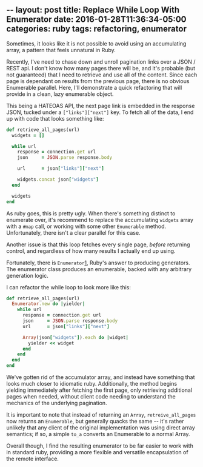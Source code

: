 --
layout: post
title: Replace While Loop With Enumerator
date: 2016-01-28T11:36:34-05:00
categories: ruby
tags: refactoring, enumerator
---

Sometimes, it looks like it is not possible to avoid using an accumulating
array, a pattern that feels unnatural in Ruby.

Recently, I've need to chase down and unroll pagination links over a
JSON / REST api.  I don't know how many pages there will be, and it's probable
(but not guaranteed) that I need to retrieve and use all of the content.
Since each page is dependant on results from the previous page, there is no
obvious Enumerable parallel.  Here, I'll demonstrate a quick refactoring that
will provide in a clean, lazy enumerable object.

<!-- more -->

This being a HATEOAS API, the next page link is embedded in the response JSON,
tucked under a `["links"]["next"]` key.  To fetch all of the data, I end up with
code that looks something like:

```ruby
def retrieve_all_pages(url)
  widgets = []

  while url
    response = connection.get url
    json     = JSON.parse response.body

    url      = json["links"]["next"]

    widgets.concat json["widgets"]
  end

  widgets
end
```

As ruby goes, this is pretty ugly.  When there's something distinct to
enumerate over, it's recommend to replace the accumulating `widgets` array with
a `#map` call, or working with some other `Enumerable` method.  Unfortunately,
there isn't a clear parallel for this case.

Another issue is that this loop fetches every single page, _before_ returning
control, and regardless of how many results I actually end up using.

Fortunately, there is `Enumerator`[1], Ruby's answer to producing generators.
The enumerator class produces an enumerable, backed with any arbitrary
generation logic.

[1]: http://docs.ruby-lang.org/en/2.3.0/Enumerator.html

I can refactor the while loop to look more like this:

```ruby
def retrieve_all_pages(url)
  Enumerator.new do |yielder|
    while url
      response = connection.get url
      json     = JSON.parse response.body
      url      = json["links"]["next"]

      Array(json["widgets"]).each do |widget|
        yielder << widget
      end
    end
  end
end
```

We've gotten rid of the accumulator array, and instead have something
that looks much closer to idiomatic ruby.  Additionally, the method begins
yielding immediately after fetching the first page, only retrieving additional
pages when needed, without client code needing to understand the mechanics of
the underlying pagination.

It is important to note that instead of returning an `Array`,
`retreive_all_pages` now returns an `Enumerable`, but generally quacks the same
-- it's rather unlikely that any client of the original implementation was
using direct array semantics; if so, a simple `to_a` converts an Enumerable to
a normal Array.

Overall though, I find the resulting enumerator to be far easier to work with
in standard ruby, providing a more flexible and versatile encapsulation of the
remote interface.


